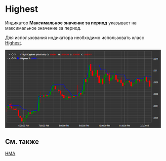 # Highest 

Индикатор **Максимальное значение за период** указывает на максимальное значение за период. 

Для использования индикатора необходимо использовать класс [Highest](../api/StockSharp.Algo.Indicators.Highest.html). 

![IndicatorHighest](../images/IndicatorHighest.png)

## См. также

[HMA](IndicatorHullMovingAverage.md)
